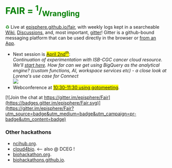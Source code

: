 <h1 style="color:green">FAIR = <sup>1</sup>/<sub>Wrangling</sub></h1>

<span style="color:green">&#9851;</span> Live at [episphere.github.io/fair](https://episphere.github.io/fair), with weekly logs kept in a searcheable [Wiki](https://sites.google.com/view/fair-data/home), [Discussions](https://github.com/episphere/fair/discussions), and, most important, [gitter](https://gitter.im/episphere/Fair)! Gitter is a github-bound messaging platform that can be used directly in the browser or [from an App](https://gitter.im/apps).

 * Next session is <span style="background-color:yellow">[April 2nd<sup>th</sup>](https://sites.google.com/view/fair-data/2021/2021-04-02-apr)</span>:
   <br><i>Continuation of experimentation with ISB-CGC cancer cloud resource. We'll <a href="https://isb-cancer-genomics-cloud.readthedocs.io/en/latest/sections/HowToGetStartedonISB-CGC.html" target="_blank">start here</a>. How far can we get using BigQuery as the analytical engine? (custom functions, AI, workspace services etc) - a close look at Lorena's use case for Connect</i><br><img src="https://isb-cancer-genomics-cloud.readthedocs.io/en/latest/_images/GettingStarted.png">
 * Webconference at <span style="background-color:yellow">[10:30-11:30 using gotomeeting](https://global.gotomeeting.com/join/751234733)</span>. 

[![Join the chat at https://gitter.im/episphere/Fair](https://badges.gitter.im/episphere/Fair.svg)](https://gitter.im/episphere/Fair?utm_source=badge&utm_medium=badge&utm_campaign=pr-badge&utm_content=badge)

### Other hackathons

* [ncihub.org](https://ncihub.org/).
* [cloud4bio](https://cloud4bio.github.io). <-- also @ DCEG !
* [biohackathon.org](http://www.biohackathon.org).
* [biohackathons.github.io](https://biohackathons.github.io). 
